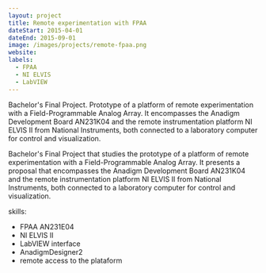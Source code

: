 ```yaml
---
layout: project
title: Remote experimentation with FPAA
dateStart: 2015-04-01
dateEnd: 2015-09-01
image: /images/projects/remote-fpaa.png
website:
labels:
  - FPAA
  - NI ELVIS
  - LabVIEW
---
```


Bachelor's Final Project. Prototype of a platform of remote experimentation with a Field-Programmable Analog Array. It encompasses the Anadigm Development Board AN231K04 and the remote instrumentation platform NI ELVIS II from National Instruments, both connected to a laboratory computer for control and visualization.

Bachelor's Final Project that studies the prototype of a platform of remote experimentation with a Field-Programmable Analog Array. It presents a proposal that encompasses the Anadigm Development Board AN231K04 and the remote instrumentation platform NI ELVIS II from National Instruments, both connected to a laboratory computer for control and visualization.

skills:
  - FPAA AN231E04
  - NI ELVIS II
  - LabVIEW interface
  - AnadigmDesigner2
  - remote access to the plataform
